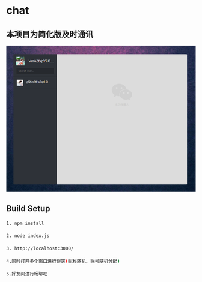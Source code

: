 # chat

## 本项目为简化版及时通讯

<img width="600" src="https://raw.githubusercontent.com/xiaowang1314/chat/master/asset/img/chat1.png">

## Build Setup

```bash
1. npm install

2. node index.js

3. http://localhost:3000/

4.同时打开多个窗口进行聊天(昵称随机、账号随机分配)

5.好友间进行畅聊吧

```